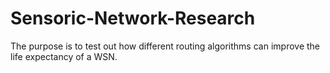 # Sensoric-Network-Research
The purpose is to test out how different routing algorithms can improve the life expectancy of a WSN.
